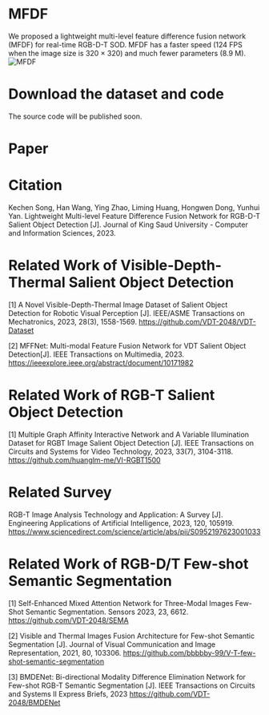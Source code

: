 # MFDF
We proposed a lightweight multi-level feature difference fusion network (MFDF) for real-time RGB-D-T SOD. MFDF has a faster speed (124 FPS when the image size is 320 × 320) and much fewer parameters (8.9 M).
![MFDF](https://github.com/VDT-2048/MFDF/assets/101933818/cb11914a-fcc4-4f30-868f-0cbdbc6b160d)


# Download the dataset and code
The source code will be published soon.

# Paper

# Citation
Kechen Song, Han Wang, Ying Zhao, Liming Huang, Hongwen Dong, Yunhui Yan. Lightweight Multi-level Feature Difference Fusion Network for RGB-D-T Salient Object Detection [J]. Journal of King Saud University - Computer and Information Sciences, 2023.

#  Related Work of Visible-Depth-Thermal Salient Object Detection
[1]  A Novel Visible-Depth-Thermal Image Dataset of Salient Object Detection for Robotic Visual Perception [J]. IEEE/ASME Transactions on Mechatronics, 2023, 28(3), 1558-1569.
https://github.com/VDT-2048/VDT-Dataset

[2]  MFFNet: Multi-modal Feature Fusion Network for VDT Salient Object Detection[J]. IEEE Transactions on Multimedia, 2023.
https://ieeexplore.ieee.org/abstract/document/10171982
 
# Related Work of RGB-T Salient Object Detection
[1]  Multiple Graph Affinity Interactive Network and A Variable Illumination Dataset for RGBT Image Salient Object Detection [J]. IEEE Transactions on Circuits and Systems for Video Technology, 2023, 33(7), 3104-3118.
https://github.com/huanglm-me/VI-RGBT1500

# Related Survey
RGB-T Image Analysis Technology and Application: A Survey [J]. Engineering Applications of Artificial Intelligence,  2023, 120, 105919.
https://www.sciencedirect.com/science/article/abs/pii/S0952197623001033

# Related Work of RGB-D/T Few-shot Semantic Segmentation
[1]  Self-Enhanced Mixed Attention Network for Three-Modal Images Few-Shot Semantic Segmentation. Sensors 2023, 23, 6612.
https://github.com/VDT-2048/SEMA

[2]  Visible and Thermal Images Fusion Architecture for Few-shot Semantic Segmentation [J]. Journal of Visual Communication and Image Representation, 2021, 80, 103306. 
https://github.com/bbbbby-99/V-T-few-shot-semantic-segmentation

[3] BMDENet: Bi-directional Modality Difference Elimination Network for Few-shot RGB-T Semantic Segmentation [J]. IEEE Transactions on Circuits and Systems II Express Briefs, 2023
https://github.com/VDT-2048/BMDENet
